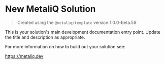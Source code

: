 # New MetaliQ Solution

> Created using the `@metaliq/template` version 1.0.0-beta.56

This is your solution's main development documentation entry point. Update the title and description as appropriate.

For more information on how to build out your solution see:

https://metaliq.dev
